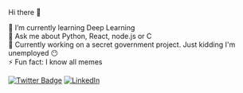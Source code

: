 Hi there 👋

🌱    I’m currently learning Deep Learning  
💬    Ask me about Python, React, node.js or C  
💼    Currently working on a secret government project. Just kidding I'm unemployed 😶  
⚡    Fun fact: I know all memes  

[![Twitter Badge](https://img.shields.io/twitter/follow/whoanuragverma?label=%40whoanuragverma&logo=twitter&style=flat-square)](https://twitter.com/whoanuragverma)
[![LinkedIn](https://img.shields.io/twitter/url?color=555555&label=Anurag%20Verma&logo=linkedin&style=flat-square&url=https%3A%2F%2Flinkedin.com%2Fwhoanuragverma)](https://linkedin.com/in/whoanuragverma)
